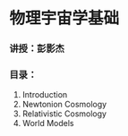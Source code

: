 # 物理宇宙学基础
### 讲授：彭影杰
### 目录：
1. Introduction
2. Newtonion Cosmology
3. Relativistic Cosmology
4. World Models
